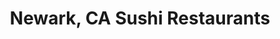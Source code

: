 ---
layout: city
title: Newark, CA Sushi Restaurants
permalink: /california/newark/
stateAbbr: CA
stateName: California
cityName: Newark
---